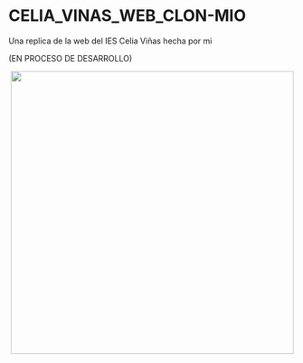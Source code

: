 # CELIA_VINAS_WEB_CLON-MIO
 Una replica de la web del IES Celia Viñas hecha por mi

 (EN PROCESO DE DESARROLLO)

<picture> <img align="right" src="https://media.tenor.com/1l9R9y3_WIkAAAAM/jack-hammer-construction-worker.gif" width = 500px></picture>
